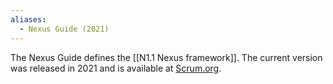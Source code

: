 ```yaml
---
aliases:
  - Nexus Guide (2021)
---
```

The Nexus Guide defines the [[N1.1 Nexus framework]]. The current version was released in 2021 and is available at [Scrum.org](https://www.scrum.org/resources/nexus-guide).
